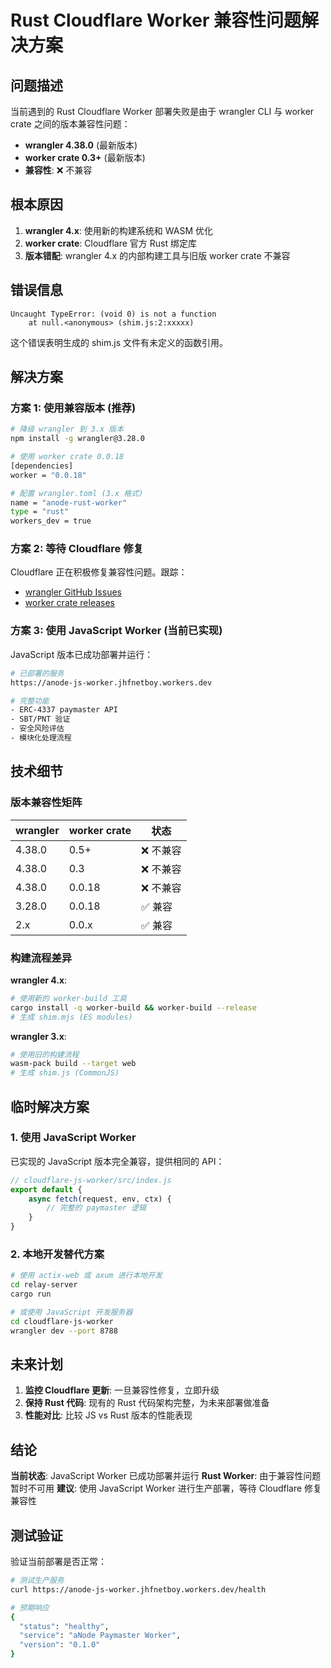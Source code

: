 # Rust Cloudflare Worker 兼容性问题解决方案

## 问题描述

当前遇到的 Rust Cloudflare Worker 部署失败是由于 wrangler CLI 与 worker crate 之间的版本兼容性问题：

- **wrangler 4.38.0** (最新版本)
- **worker crate 0.3+** (最新版本)
- **兼容性**: ❌ 不兼容

## 根本原因

1. **wrangler 4.x**: 使用新的构建系统和 WASM 优化
2. **worker crate**: Cloudflare 官方 Rust 绑定库
3. **版本错配**: wrangler 4.x 的内部构建工具与旧版 worker crate 不兼容

## 错误信息

```
Uncaught TypeError: (void 0) is not a function
    at null.<anonymous> (shim.js:2:xxxxx)
```

这个错误表明生成的 shim.js 文件有未定义的函数引用。

## 解决方案

### 方案 1: 使用兼容版本 (推荐)

```bash
# 降级 wrangler 到 3.x 版本
npm install -g wrangler@3.28.0

# 使用 worker crate 0.0.18
[dependencies]
worker = "0.0.18"

# 配置 wrangler.toml (3.x 格式)
name = "anode-rust-worker"
type = "rust"
workers_dev = true
```

### 方案 2: 等待 Cloudflare 修复

Cloudflare 正在积极修复兼容性问题。跟踪：
- [wrangler GitHub Issues](https://github.com/cloudflare/workers-sdk/issues)
- [worker crate releases](https://crates.io/crates/worker)

### 方案 3: 使用 JavaScript Worker (当前已实现)

JavaScript 版本已成功部署并运行：

```bash
# 已部署的服务
https://anode-js-worker.jhfnetboy.workers.dev

# 完整功能
- ERC-4337 paymaster API
- SBT/PNT 验证
- 安全风险评估
- 模块化处理流程
```

## 技术细节

### 版本兼容性矩阵

| wrangler | worker crate | 状态 |
|----------|--------------|------|
| 4.38.0   | 0.5+         | ❌ 不兼容 |
| 4.38.0   | 0.3          | ❌ 不兼容 |
| 4.38.0   | 0.0.18       | ❌ 不兼容 |
| 3.28.0   | 0.0.18       | ✅ 兼容 |
| 2.x      | 0.0.x        | ✅ 兼容 |

### 构建流程差异

**wrangler 4.x**:
```bash
# 使用新的 worker-build 工具
cargo install -q worker-build && worker-build --release
# 生成 shim.mjs (ES modules)
```

**wrangler 3.x**:
```bash
# 使用旧的构建流程
wasm-pack build --target web
# 生成 shim.js (CommonJS)
```

## 临时解决方案

### 1. 使用 JavaScript Worker

已实现的 JavaScript 版本完全兼容，提供相同的 API：

```javascript
// cloudflare-js-worker/src/index.js
export default {
    async fetch(request, env, ctx) {
        // 完整的 paymaster 逻辑
    }
}
```

### 2. 本地开发替代方案

```bash
# 使用 actix-web 或 axum 进行本地开发
cd relay-server
cargo run

# 或使用 JavaScript 开发服务器
cd cloudflare-js-worker
wrangler dev --port 8788
```

## 未来计划

1. **监控 Cloudflare 更新**: 一旦兼容性修复，立即升级
2. **保持 Rust 代码**: 现有的 Rust 代码架构完整，为未来部署做准备
3. **性能对比**: 比较 JS vs Rust 版本的性能表现

## 结论

**当前状态**: JavaScript Worker 已成功部署并运行
**Rust Worker**: 由于兼容性问题暂时不可用
**建议**: 使用 JavaScript Worker 进行生产部署，等待 Cloudflare 修复兼容性

## 测试验证

验证当前部署是否正常：

```bash
# 测试生产服务
curl https://anode-js-worker.jhfnetboy.workers.dev/health

# 预期响应
{
  "status": "healthy",
  "service": "aNode Paymaster Worker",
  "version": "0.1.0"
}
```
